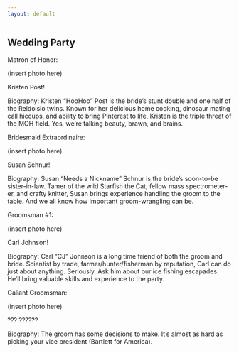 ```yaml
---
layout: default
---
```


## Wedding Party ##

Matron of Honor:

(insert photo here)

Kristen Post!



Biography: Kristen “HooHoo” Post is the bride’s stunt double and one half of the Reidoisio twins. Known for her delicious home cooking, dinosaur mating call hiccups, and ability to bring Pinterest to life, Kristen is the triple threat of the MOH field. Yes, we’re talking beauty, brawn, and brains.



Bridesmaid Extraordinaire:

(insert photo here)

Susan Schnur!


Biography: Susan “Needs a Nickname” Schnur is the bride’s soon-to-be sister-in-law. Tamer of the wild Starfish the Cat, fellow mass spectrometer-er, and crafty knitter, Susan brings experience handling the groom to the table. And we all know how important groom-wrangling can be.



Groomsman #1:

(insert photo here)

Carl Johnson!

Biography: Carl “CJ” Johnson is a long time friend of both the groom and bride. Scientist by trade, farmer/hunter/fisherman by reputation, Carl can do just about anything. Seriously. Ask him about our ice fishing escapades. He’ll bring valuable skills and experience to the party.



Gallant Groomsman:

(insert photo here)

??? ??????

Biography: The groom has some decisions to make. It’s almost as hard as picking your vice president (Bartlett for America).